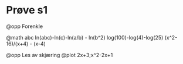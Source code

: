 # Prøve s1

@opp Forenkle

@math abc
ln(abc)-ln(c)-ln(a/b) - ln(b^2)
log(100)-log(4)-log(25)
(x^2-16)/(x+4) - (x-4)

@opp
Les av skjæring
@plot
2x+3;x^2-2x+1
